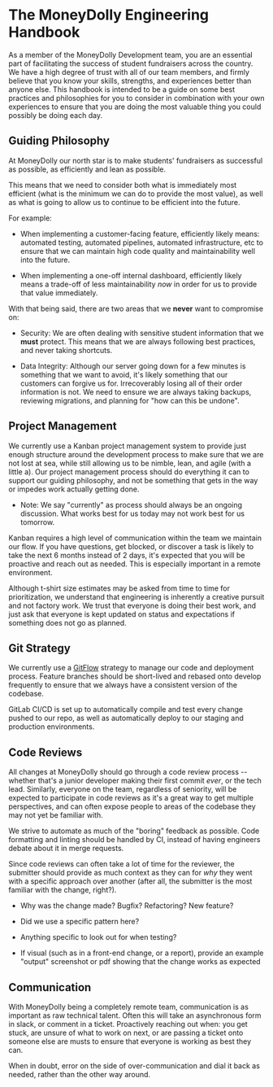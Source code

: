 # The MoneyDolly Engineering Handbook

As a member of the MoneyDolly Development team, you are an essential part of facilitating the success of student fundraisers
across the country. We have a high degree of trust with all of our team members, and firmly believe that you know your skills,
strengths, and experiences better than anyone else. This handbook is intended to be a guide on some best practices and philosophies
for you to consider in combination with your own experiences to ensure that you are doing the most valuable thing you could possibly
be doing each day.

## Guiding Philosophy

At MoneyDolly our north star is to make students' fundraisers as successful as possible, as efficiently and lean as possible.

This means that we need to consider both what is immediately most efficient (what is the minimum we can do to provide the most value),
as well as what is going to allow us to continue to be efficient into the future.

For example:

* When implementing a customer-facing feature, efficiently likely means: automated testing, automated pipelines, automated infrastructure, etc to
  ensure that we can maintain high code quality and maintainability well into the future.


* When implementing a one-off internal dashboard, efficiently likely means a trade-off of less maintainability _now_ in order for us to provide that
  value immediately.

With that being said, there are two areas that we **never** want to compromise on:

* Security: We are often dealing with sensitive student information that we **must** protect. This means that we are always following best practices, and never taking shortcuts.


* Data Integrity: Although our server going down for a few minutes is something that we want to avoid, it's likely something that our customers can forgive us for. Irrecoverably losing all of their order information is not. We need to ensure we are always taking backups, reviewing migrations, and planning for "how can this be undone".

## Project Management

We currently use a Kanban project management system to provide just enough structure around the development process to make sure that
we are not lost at sea, while still allowing us to be nimble, lean, and agile (with a little a). Our project management process should do
everything it can to support our guiding philosophy, and not be something that gets in the way or impedes work actually getting done.

* Note: We say "currently" as process should always be an ongoing discussion. What works best for us today may not work best for us tomorrow.

Kanban requires a high level of communication within the team we maintain our flow. If you have questions, get blocked, or discover a task is
likely to take the next 6 months instead of 2 days, it's expected that you will be proactive and reach out as needed. This is especially important
in a remote environment.

Although t-shirt size estimates may be asked from time to time for prioritization, we understand that engineering is inherently a creative
pursuit and not factory work. We trust that everyone is doing their best work, and just ask that everyone is kept updated on status and
expectations if something does not go as planned.

## Git Strategy

We currently use a [GitFlow](https://datasift.github.io/gitflow/IntroducingGitFlow.html) strategy to manage our code and deployment process.
Feature branches should be short-lived and rebased onto develop frequently to ensure that we always have a consistent version of the codebase.

GitLab CI/CD is set up to automatically compile and test every change pushed to our repo, as well as automatically deploy to our staging and
production environments.

## Code Reviews

All changes at MoneyDolly should go through a code review process -- whether that's a junior developer making their
first commit _ever_, or the tech lead. Similarly, everyone on the team, regardless of seniority, will be expected to participate in
code reviews as it's a great way to get multiple perspectives, and can often expose people to areas of the codebase they
may not yet be familiar with.

We strive to automate as much of the "boring" feedback as possible. Code formatting and linting should be handled by CI, instead of
having engineers debate about it in merge requests.

Since code reviews can often take a lot of time for the reviewer, the submitter should provide as much context as they can
for _why_ they went with a specific approach over another (after all, the submitter is the most familiar with the change, right?).

* Why was the change made? Bugfix? Refactoring? New feature?


* Did we use a specific pattern here?


* Anything specific to look out for when testing?


* If visual (such as in a front-end change, or a report), provide an example "output" screenshot or pdf showing that the change works as expected

## Communication

With MoneyDolly being a completely remote team, communication is as important as raw technical talent. Often this will take
an asynchronous form in slack, or comment in a ticket. Proactively reaching out when: you get stuck, are unsure of what to work on next,
or are passing a ticket onto someone else are musts to ensure that everyone is working as best they can.

When in doubt, error on the side of over-communication and dial it back as needed, rather than the other way around.



